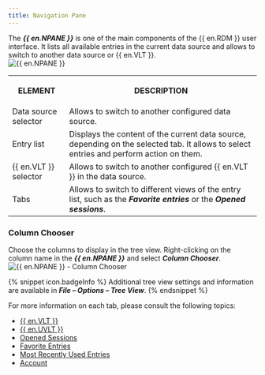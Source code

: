 ```yaml
---
title: Navigation Pane
---
```

The ***{{ en.NPANE }}*** is one of the main components of the {{ en.RDM }} user interface. It lists all available entries in the current data source and allows to switch to another data source or {{ en.VLT }}.  
![{{ en.NPANE }}](https://webdevolutions.azureedge.net/docs/en/rdm/windows/clip11204.png) 

<table>
	<tr>
		<th>

ELEMENT 
		</th>
		<th>
DESCRIPTION 
		</th>
	</tr>
	<tr>
		<td>
Data source selector 
		</td>
		<td>
Allows to switch to another configured data source. 
		</td>
	</tr>
	<tr>
		<td>
Entry list 
		</td>
		<td>
Displays the content of the current data source, depending on the selected tab. It allows to select entries and perform action on them. 
		</td>
	</tr>
	<tr>
		<td>
{{ en.VLT }} selector 
		</td>
		<td>
Allows to switch to another configured {{ en.VLT }} in the data source. 
		</td>
	</tr>
	<tr>
		<td>
Tabs 
		</td>
		<td>
Allows to switch to different views of the entry list, such as the ***Favorite entries*** or the ***Opened sessions***. 
		</td>
	</tr>
</table>

### Column Chooser 

Choose the columns to display in the tree view. Right-clicking on the column name in the ***{{ en.NPANE }}*** and select ***Column Chooser***.  
![{{ en.NPANE }} - Column Chooser](https://webdevolutions.azureedge.net/docs/en/rdm/windows/clip11201.png) 

{% snippet icon.badgeInfo %} 
Additional tree view settings and information are available in ***File – Options – Tree View***. 
{% endsnippet %}
 
For more information on each tab, please consult the following topics:  

* [{{ en.VLT }}](/rdm/windows/commands/view/panels/vault/) 
* [{{ en.UVLT }}](/rdm/windows/data-sources/user-vault/) 
* [Opened Sessions](/rdm/windows/commands/view/panels/opened-sessions/) 
* [Favorite Entries](/rdm/windows/user-interface/navigation-pane/favorite-entries/) 
* [Most Recently Used Entries](/rdm/windows/user-interface/navigation-pane/most-recently-used-entries/) 
* [Account](/rdm/windows/user-interface/navigation-pane/account/) 
